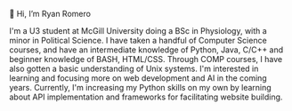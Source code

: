 👋 Hi, I’m Ryan Romero

I'm a U3 student at McGill University doing a BSc in Physiology, with a minor in Political Science. I have taken a handful of Computer Science courses, and have an intermediate knowledge of Python, Java, C/C++ and beginner knowledge of BASH, HTML/CSS. Through COMP courses, I have also gotten a basic understanding of Unix systems. I'm interested in learning and focusing more on web development and AI in the coming years. Currently, I'm increasing my Python skills on my own by learning about API implementation and frameworks for facilitating website building.

